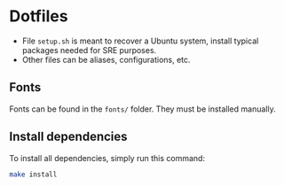 # Dotfiles

- File `setup.sh` is meant to recover a Ubuntu system, install typical packages needed for SRE purposes.
- Other files can be aliases, configurations, etc.

## Fonts

Fonts can be found in the `fonts/` folder. They must be installed manually.

## Install dependencies

To install all dependencies, simply run this command:
```bash
make install
```
